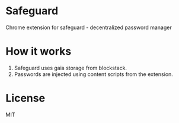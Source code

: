 # Safeguard

Chrome extension for safeguard - decentralized password manager

# How it works

1. Safeguard uses gaia storage from blockstack. 
2. Passwords are injected using content scripts from the extension. 


# License

MIT

